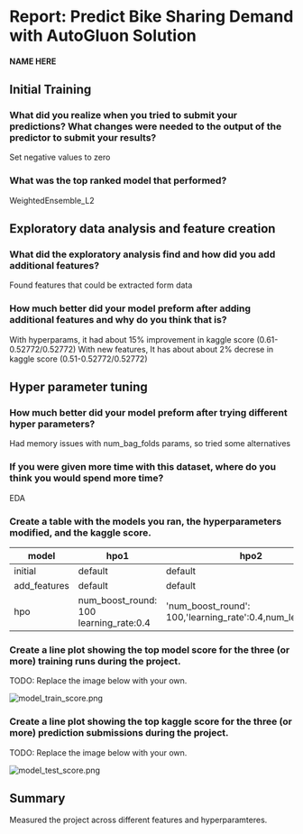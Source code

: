 # Report: Predict Bike Sharing Demand with AutoGluon Solution
#### NAME HERE

## Initial Training
### What did you realize when you tried to submit your predictions? What changes were needed to the output of the predictor to submit your results?
Set negative values to zero

### What was the top ranked model that performed?
WeightedEnsemble_L2

## Exploratory data analysis and feature creation
### What did the exploratory analysis find and how did you add additional features?
Found features that could be extracted form data

### How much better did your model preform after adding additional features and why do you think that is?
With hyperparams,
it had about 15% improvement in kaggle score (0.61-0.52772/0.52772)
With new features,
It has about about 2% decrese in kaggle score (0.51-0.52772/0.52772)

## Hyper parameter tuning
### How much better did your model preform after trying different hyper parameters?
Had memory issues with num_bag_folds params, so tried some alternatives

### If you were given more time with this dataset, where do you think you would spend more time?
EDA

### Create a table with the models you ran, the hyperparameters modified, and the kaggle score.
|model|hpo1|hpo2|hpo3|score|
|--|--|--|--|--|
|initial|default|default|default|0.52772|
|add_features|default|default|default|0.51745|
|hpo|num_boost_round: 100 learning_rate:0.4|'num_boost_round': 100,'learning_rate':0.4,num_leaves:100|'num_boost_round':100,'learning_rate':0.6,num_leaves':100,'metric':'rmse'|0.61000|

### Create a line plot showing the top model score for the three (or more) training runs during the project.

TODO: Replace the image below with your own.

![model_train_score.png](img/model_train_score.png)

### Create a line plot showing the top kaggle score for the three (or more) prediction submissions during the project.

TODO: Replace the image below with your own.

![model_test_score.png](img/model_test_score.png)

## Summary
Measured the project across different features and hyperparamteres.
